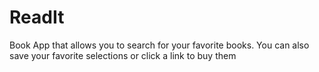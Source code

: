 # ReadIt
Book App that allows you to search for your favorite books.
You can also save your favorite selections or click a link to buy them
